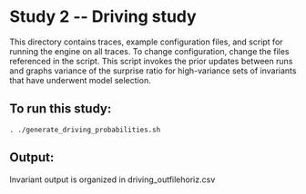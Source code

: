 # Study 2 -- Driving study
This directory contains traces, example configuration files, and script for running the engine on all traces. To change configuration, change the files referenced in the script.
This script invokes the prior updates between runs and graphs variance of the surprise ratio for high-variance sets of invariants that have underwent model selection.

## To run this study:

```
. ./generate_driving_probabilities.sh
``` 

## Output:

Invariant output is organized in driving_outfilehoriz.csv
